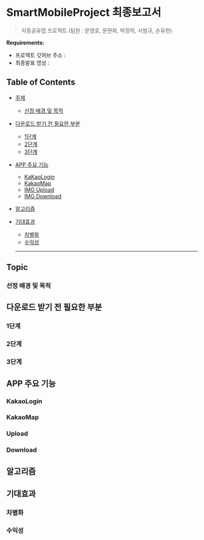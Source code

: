 # SmartMobileProject 최종보고서 

> 자동공유앱 프로젝트 (팀원 : 문영호, 문현화, 박정하, 서범규, 손유현)

**Requirements:**
  - 프로젝트 깃허브 주소 :
  - 최종발표 영상 : 
 

## Table of Contents

- [주제](#Topic)
  - [선정 배경 및 목적](#Topic)

- [다운로드 받기 전 필요한 부분](#1단계)
  - [1단계](#1단계)
  - [2단계](#2단계)
  - [3단계](#3단계)


- [APP 주요 기능](#KakaoLogin)
  - [KaKaoLogin](#KakaoLogin)
  - [KakaoMap](#KakaoMap)
  - [IMG Upload](#Upload)
  - [IMG Download](#Download)
  
- [알고리즘](#알고리즘)

- [기대효과](#기대효과)
  - [차별화](#차별화)
  - [수익성](#수익성)
  
  ----------------------------------------------------
  
 ## Topic
  ### 선정 배경 및 목적
  
 ## 다운로드 받기 전 필요한 부분
  ### 1단계
  
  ### 2단계
  
  ### 3단계
  
  
  
  ## APP 주요 기능
   ### KakaoLogin
   
   ### KakaoMap
   
   ### Upload
   
   ### Download
   
   
   
  ## 알고리즘
  
  
  
  ## 기대효과
  
   ### 차별화
   
   ### 수익성

